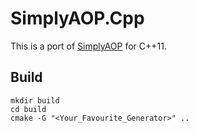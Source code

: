 # SimplyAOP.Cpp

This is a port of [SimplyAOP](https://github.com/highstreeto/SimplyAOP) for C++11.

## Build

```
mkdir build
cd build
cmake -G "<Your_Favourite_Generator>" ..
```